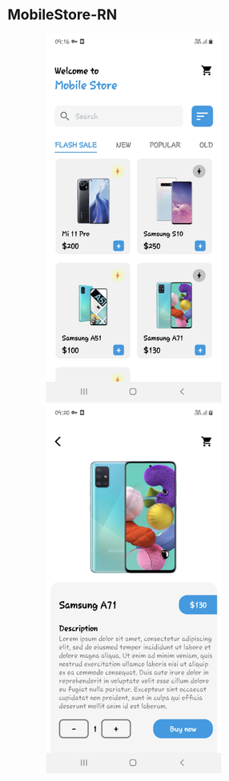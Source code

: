 # MobileStore-RN

<p align="center">
  <img src="https://github.com/HDuy-Dev/MobileStore-RN/blob/main/demo/Home.jpg" width="350" title="hover text">
  <img src="https://github.com/HDuy-Dev/MobileStore-RN/blob/main/demo/Details.jpg" width="350" alt="accessibility text">
</p>
